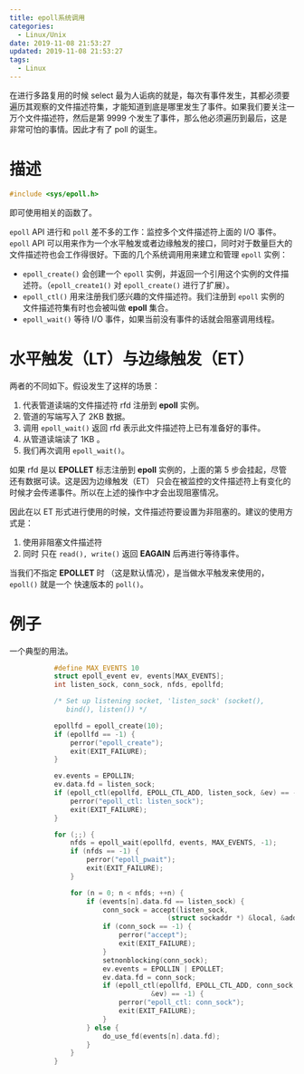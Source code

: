 ```yaml
---
title: epoll系统调用
categories:
  - Linux/Unix
date: 2019-11-08 21:53:27
updated: 2019-11-08 21:53:27
tags: 
  - Linux
---
```

在进行多路复用的时候 select 最为人诟病的就是，每次有事件发生，其都必须要遍历其观察的文件描述符集，才能知道到底是哪里发生了事件。如果我们要关注一万个文件描述符，然后是第 9999 个发生了事件，那么他必须遍历到最后，这是非常可怕的事情。因此才有了 poll 的诞生。

<!--more-->

# 描述


```c
#include <sys/epoll.h>
```

即可使用相关的函数了。


`epoll` API 进行和 `poll` 差不多的工作：监控多个文件描述符上面的 I/O 事件。`epoll` API 可以用来作为一个水平触发或者边缘触发的接口，同时对于数量巨大的文件描述符也会工作得很好。下面的几个系统调用用来建立和管理 `epoll` 实例：

- `epoll_create()` 会创建一个 `epoll` 实例，并返回一个引用这个实例的文件描述符。（`epoll_create1()` 对 `epoll_create()` 进行了扩展）。
- `epoll_ctl()` 用来注册我们感兴趣的文件描述符。我们注册到 `epoll` 实例的 文件描述符集有时也会被叫做 **epoll** 集合。
- `epoll_wait()` 等待 I/O 事件，如果当前没有事件的话就会阻塞调用线程。

# 水平触发（LT）与边缘触发（ET）

两者的不同如下。假设发生了这样的场景：

1. 代表管道读端的文件描述符 rfd 注册到 **epoll** 实例。
2. 管道的写端写入了 2KB 数据。
3. 调用 `epoll_wait()` 返回 rfd 表示此文件描述符上已有准备好的事件。
4. 从管道读端读了 1KB 。
5. 我们再次调用 `epoll_wait()`。

如果 rfd 是以  **EPOLLET** 标志注册到 **epoll** 实例的，上面的第 5 步会挂起，尽管还有数据可读。这是因为边缘触发（ET） 只会在被监控的文件描述符上有变化的时候才会传递事件。所以在上述的操作中才会出现阻塞情况。

因此在以 ET 形式进行使用的时候，文件描述符要设置为非阻塞的。建议的使用方式是：

1. 使用非阻塞文件描述符 
2. 同时 只在 `read(), write()` 返回 **EAGAIN** 后再进行等待事件。

当我们不指定 **EPOLLET** 时 （这是默认情况），是当做水平触发来使用的， `epoll()` 就是一个 快速版本的 `poll()`。

# 例子

一个典型的用法。

```c
           #define MAX_EVENTS 10
           struct epoll_event ev, events[MAX_EVENTS];
           int listen_sock, conn_sock, nfds, epollfd;

           /* Set up listening socket, 'listen_sock' (socket(),
              bind(), listen()) */

           epollfd = epoll_create(10);
           if (epollfd == -1) {
               perror("epoll_create");
               exit(EXIT_FAILURE);
           }

           ev.events = EPOLLIN;
           ev.data.fd = listen_sock;
           if (epoll_ctl(epollfd, EPOLL_CTL_ADD, listen_sock, &ev) == -1) {
               perror("epoll_ctl: listen_sock");
               exit(EXIT_FAILURE);
           }

           for (;;) {
               nfds = epoll_wait(epollfd, events, MAX_EVENTS, -1);
               if (nfds == -1) {
                   perror("epoll_pwait");
                   exit(EXIT_FAILURE);
               }

               for (n = 0; n < nfds; ++n) {
                   if (events[n].data.fd == listen_sock) {
                       conn_sock = accept(listen_sock,
                                       (struct sockaddr *) &local, &addrlen);
                       if (conn_sock == -1) {
                           perror("accept");
                           exit(EXIT_FAILURE);
                       }
                       setnonblocking(conn_sock);
                       ev.events = EPOLLIN | EPOLLET;
                       ev.data.fd = conn_sock;
                       if (epoll_ctl(epollfd, EPOLL_CTL_ADD, conn_sock,
                                   &ev) == -1) {
                           perror("epoll_ctl: conn_sock");
                           exit(EXIT_FAILURE);
                       }
                   } else {
                       do_use_fd(events[n].data.fd);
                   }
               }
           }
```

